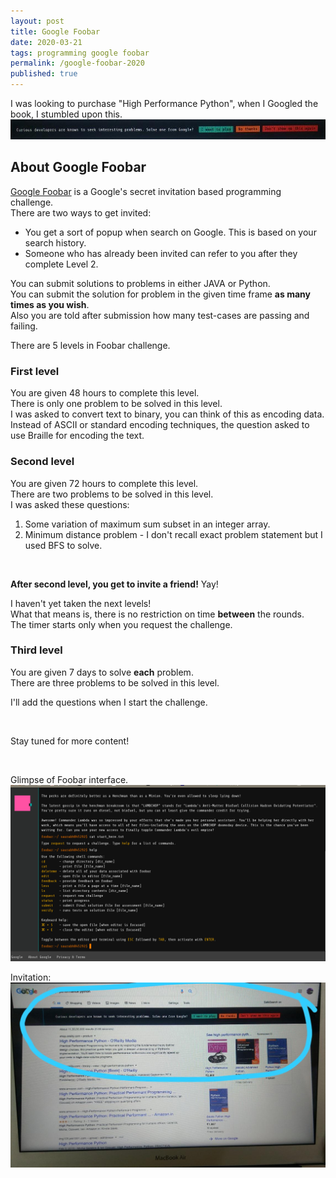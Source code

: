 ```yaml
---
layout: post
title: Google Foobar
date: 2020-03-21
tags: programming google foobar
permalink: /google-foobar-2020
published: true
---
```

I was looking to purchase "High Performance Python", when I Googled the book, I stumbled upon this.
![Screenshot](../img/Foobar_title.jpg)

## **About Google Foobar**

[Google Foobar](https://foobar.withgoogle.com/) is a Google's secret invitation based programming challenge.<br>
There are two ways to get invited:

+ You get a sort of popup when search on Google. This is based on your search history.
+ Someone who has already been invited can refer to you after they complete Level 2.

You can submit solutions to problems in either JAVA or Python.<br>
You can submit the solution for problem in the given time frame **as many times as you wish**.<br>
Also you are told after submission how many test-cases are passing and failing.

There are 5 levels in Foobar challenge.

### **First level**

You are given 48 hours to complete this level.<br>
There is only one problem to be solved in this level.<br>
I was asked to convert text to binary, you can think of this as encoding data. Instead of ASCII or standard encoding techniques, the question asked to use Braille for encoding the text.

### **Second level**

You are given 72 hours to complete this level.<br>
There are two problems to be solved in this level.<br>
I was asked these questions:

1. Some variation of maximum sum subset in an integer array.
2. Minimum distance problem - I don't recall exact problem statement but I used BFS to solve.

&nbsp;

**After second level, you get to invite a friend!** Yay!

I haven't yet taken the next levels!<br>
What that means is, there is no restriction on time **between** the rounds.<br>
The timer starts only when you request the challenge.

### **Third level**

You are given 7 days to solve **each** problem.<br>
There are three problems to be solved in this level.

I'll add the questions when I start the challenge.

&nbsp;

Stay tuned for more content!

&nbsp;

Glimpse of Foobar interface.
![Foobar Terminal](../img/Foobar_terminal.png)

Invitation:
![Invite](../img/FooBar.jpg)
